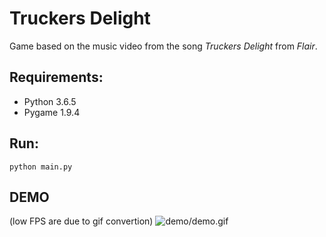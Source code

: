 # Truckers Delight
Game based on the music video from the song *Truckers Delight* from *Flair*.

## Requirements:

- Python 3.6.5
- Pygame 1.9.4


## Run:
```
python main.py
```

## DEMO

(low FPS are due to gif convertion)
![demo/demo.gif](Demo)
